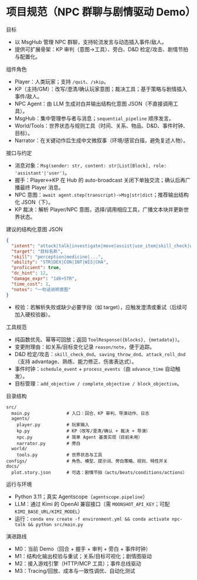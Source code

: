 # 项目规范（NPC 群聊与剧情驱动 Demo）

目标
- 以 MsgHub 管理 NPC 群聊，支持轮流发言与动态插入事件/敌人。
- 提供可扩展骨架：KP 审判（意图→工具）、旁白、D&D 检定/攻击、剧情节拍与配置化。

组件角色
- Player：人类玩家；支持 `/quit`、`/skip`。
- KP（主持/GM）：改写/澄清/确认玩家意图；裁决工具；基于策略与剧情插入事件/敌人。
- NPC Agent：由 LLM 生成对白并输出结构化意图 JSON（不直接调用工具）。
- MsgHub：集中管理参与者与消息；`sequential_pipeline` 顺序发言。
- World/Tools：世界状态与规则工具（时间、关系、物品、D&D、事件时钟、目标）。
- Narrator：在关键动作后生成中文微叙事（环境/感官白描，避免复述人物）。

接口与约定
- 消息对象：`Msg(sender: str, content: str|List[Block], role: 'assistant'|'user')`。
- 握手：Player↔KP 在 Hub 的 auto-broadcast 关闭下单独交流；确认后再广播最终 Player 消息。
- NPC 意图：`await agent.step(transcript)->Msg|str|dict`；推荐输出结构化 JSON（下）。
- KP 裁决：解析 Player/NPC 意图，选择/调用相应工具，广播文本块并更新世界状态。

建议的结构化意图 JSON
```json
{
  "intent": "attack|talk|investigate|move|assist|use_item|skill_check|wait",
  "target": "目标名称",
  "skill": "perception|medicine|...",
  "ability": "STR|DEX|CON|INT|WIS|CHA",
  "proficient": true,
  "dc_hint": 12,
  "damage_expr": "1d6+STR",
  "time_cost": 1,
  "notes": "一句话说明意图"
}
```
- 校验：若解析失败或缺少必要字段（如 target），应触发澄清或重试（后续可加入硬校验器）。

工具规范
- 纯函数优先、幂等可回放；返回 `ToolResponse({blocks}, {metadata})`。
- 变更附理由：如关系/目标变化记录 `reason/note`，便于追踪。
- D&D 检定/攻击：`skill_check_dnd`、`saving_throw_dnd`、`attack_roll_dnd`（支持 advantage、熟练、能力修正、伤害表达式）。
- 事件时钟：`schedule_event` + `process_events`（由 `advance_time` 自动触发）。
- 目标管理：`add_objective / complete_objective / block_objective`。

目录结构
```
src/
  main.py              # 入口：回合、KP 审判、导演动作、日志
  agents/
    player.py          # 玩家输入
    kp.py              # KP（改写/澄清/确认 + 裁决 + 导演）
    npc.py             # 简单 Agent 基类实现（目前未用）
    narrator.py        # 旁白
  world/
    tools.py           # 世界状态与工具
configs/               # 角色、模型、提示词、旁白策略、规则、特性开关
docs/
  plot.story.json      # 可选：剧情节拍（acts/beats/conditions/actions）
```

运行与环境
- Python 3.11；真实 Agentscope（`agentscope.pipeline`）
- LLM：通过 Kimi 的 OpenAI 兼容接口（需 `MOONSHOT_API_KEY`；可配 `KIMI_BASE_URL/KIMI_MODEL`）
- 运行：`conda env create -f environment.yml && conda activate npc-talk && python src/main.py`

演进路线
- M0：当前 Demo（回合 + 握手 + 审判 + 旁白 + 事件时钟）
- M1：结构化输出校验与重试；关系/目标可视化；剧情图驱动
- M2：接入游戏引擎（HTTP/MCP 工具）；事件总线驱动
- M3：Tracing/回放、成本与一致性调优、自动化测试
